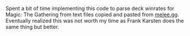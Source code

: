 Spent a bit of time implementing this code to parse deck winrates for Magic: The Gathering from text files copied and pasted from [melee.gg](melee.gg). Eventually realized this was not worth my time as Frank Karsten does the same thing but better.
